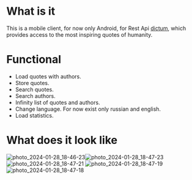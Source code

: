 # What is it

This is a mobile client, for now only Android, for Rest Api [dictum](https://github.com/fisenkodv/dictum), which provides access to the most inspiring quotes of humanity.

# Functional
- Load quotes with authors.
- Store quotes.
- Search quotes.
- Search authors.
- Infinity list of quotes and authors.
- Change language. For now exist only russian and english.
- Load statistics.

# What does it look like
![photo_2024-01-28_18-46-23](https://github.com/Dorero/dictum/assets/56761851/33b33094-f8cd-41aa-82a7-cdd9c05557b8)![photo_2024-01-28_18-47-23](https://github.com/Dorero/dictum/assets/56761851/b3795585-7b32-47c1-bd75-c1e501735122)
![photo_2024-01-28_18-47-21](https://github.com/Dorero/dictum/assets/56761851/0b61ccfe-bfa7-441b-99b1-8dec044b17b4)
![photo_2024-01-28_18-47-19](https://github.com/Dorero/dictum/assets/56761851/731e6f35-cb16-4bf0-b0a9-97598bc9f92c)
![photo_2024-01-28_18-47-18](https://github.com/Dorero/dictum/assets/56761851/c31585e6-b363-4e01-bc42-5039ef8ec749)


